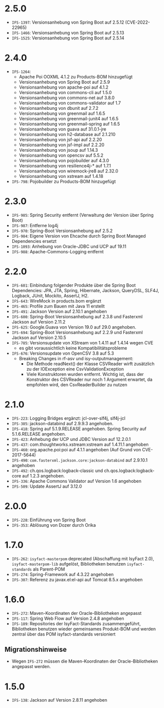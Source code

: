 # 2.5.0
- `IFS-1397`: Versionsanhebung von Spring Boot auf 2.5.12 (CVE-2022-22965)
- `IFS-1466`: Versionsanhebung von Spring Boot auf 2.5.13
- `IFS-1525`: Versionsanhebung von Spring Boot auf 2.5.14

# 2.4.0
- `IFS-1264`:
    - Apache Poi OOXML 4.1.2 zu Products-BOM hinzugefügt
    - Versionsanhebung von Spring Boot auf 2.5.9
    - Versionsanhebung von apache-poi auf 4.1.2
    - Versionsanhebung von commons-cli auf 1.5.0
    - Versionsanhebung von commons-net auf 3.8.0
    - Versionsanhebung von commons-validator auf 1.7
    - Versionsanhebung von dbunit auf 2.7.2
    - Versionsanhebung von greenmail auf 1.6.5
    - Versionsanhebung von greenmail-junit4 auf 1.6.5
    - Versionsanhebung von greenmail-spring auf 1.6.5
    - Versionsanhebung von guava auf 31.0.1-jre
    - Versionsanhebung von h2-database auf 2.1.210
    - Versionsanhebung von jsf-api auf 2.2.20
    - Versionsanhebung von jsf-impl auf 2.2.20
    - Versionsanhebung von jsoup auf 1.14.3
    - Versionsanhebung von opencsv auf 5.5.2
    - Versionsanhebung von pojobuilder auf 4.3.0
    - Versionsanhebung von resilience4j-* auf 1.7.1
    - Versionsanhebung von wiremock-jre8 auf 2.32.0
    - Versionsanhebung von xstream auf 1.4.18
- `IFS-798`: Pojobuilder zu Products-BOM hinzugefügt

# 2.3.0
- `IFS-985`: Spring Security entfernt (Verwaltung der Version über Spring Boot)
- `IFS-987`: Entferne log4j
- `IFS-970`: Spring-Boot Versionsanhebung auf 2.5.2
- `IFS-984`: Eigene Version von Ehcache durch Spring Boot Managed Dependencies ersetzt
- `IFS-1093`: Anhebung von Oracle-JDBC und UCP auf 19.11
- `IFS-988`: Apache-Commons-Logging entfernt

# 2.2.0
- `IFS-601`: Einbindung folgender Produkte über die Spring Boot Dependencies: JPA, JTA, Spring, Hibernate, Jackson,
  QueryDSL, SLF4J, Logback, JUnit, Mockito, AssertJ, H2.
- `IFS-643`: WireMock in products.bom ergänzt
- `IFS-465`: Profile zum Bauen mit Java 11 erstellt
- `IFS-491`: Jackson Version auf 2.10.1 angehoben
- `IFS-600`: Spring-Boot Versionsanhebung auf 2.3.8 und Fasterxml Jackson auf Version 2.11.2
- `IFS-625`: Google.Guava von Version 19.0 auf 29.0 angehoben.
- `IFS-694`: Spring-Boot Versionsanhebung auf 2.2.9 und Fasterxml Jackson auf Version 2.10.5
- `IFS-785`: Versionsupdate von XStream von 1.4.11 auf 1.4.14 wegen CVE
    - es gibt voraussichtlich keine Kompatibilitätsprobleme
- `IFS-676`: Versionsupdate von OpenCSV 3.8 auf 5.3
    - Breaking Changes in rf-asv und isy-outputmanagement:
        - Die Methode readNext() der Klasse CSVReader wirft zusätzlich zu der IOException eine CsvValidationException
        - Viele Konstruktoren wurden entfernt. Wichtig ist, dass der Konstruktor des CSVReader nur noch 1 Argument
          erwartet, da empfohlen wird, den CsvReaderBuilder zu nutzen

# 2.1.0
- `IFS-223`: Logging Bridges ergänzt: jcl-over-slf4j, slf4j-jcl
- `IFS-385`: jackson-databind auf 2.9.9.3 angehoben.
- `IFS-418`: Spring auf 5.1.9.RELEASE angehoben. Spring Security auf 5.1.6.RELEASE angehoben.
- `IFS-423`: Anhebung der UCP und JDBC Version auf 12.2.0.1
- `IFS-437`: com.thoughtworks.xstream:xstream auf 1.4.11.1 angehoben
- `IFS-460`: org.apache.poi:poi auf 4.1.1 angehoben (Auf Grund von CVE-2017-5644)
- `IFS-490`: `com.fasterxml.jackson.core:jackson-databind` auf 2.9.10.1 angehoben
- `IFS-492`: ch.qos.logback:logback-classic und ch.qos.logback:logback-core auf 1.2.3 angehoben.
- `IFS-336`: Apache Commons Validator auf Version 1.6 angehoben
- `IFS-509`: Update AssertJ auf 3.12.0

# 2.0.0
- `IFS-228`: Einführung von Spring Boot
- `IFS-353`: Ablösung von Dozer durch Orika

# 1.7.0
- `IFS-262`: `isyfact-masterpom` deprecated (Abschaffung mit IsyFact 2.0), `isyfact-masterpom-lib` aufgelöst,
  Bibliotheken benutzen `isyfact-standards` als Parent-POM
- `IFS-274`: Spring-Framework auf 4.3.22 angehoben
- `IFS-307`: Referenz zu javax.el:el-api auf Tomcat 8.5.x angehoben

# 1.6.0
- `IFS-272`: Maven-Koordinaten der Oracle-Bibliotheken angepasst
- `IFS-117`: Spring Web Flow auf Version 2.4.8 angehoben
- `IFS-189`: Repositories der IsyFact-Standards zusammengeführt, Bibliotheken benutzen wieder gemeinsames Produkt-BOM
  und werden zentral über das POM isyfact-standards versioniert
## Migrationshinweise
- Wegen `IFS-272` müssen die Maven-Koordinaten der Oracle-Bibliotheken angepasst werden.

# 1.5.0
- `IFS-138`: Jackson auf Version 2.8.11 angehoben
